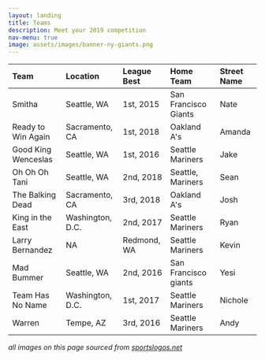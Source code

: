 ```yaml
---
layout: landing
title: Teams
description: Meet your 2019 competition
nav-menu: true
image: assets/images/banner-ny-giants.png
---
```

| Team | <a class="icon alt fa-map-marker"> Location </a> | <a class="icon alt fa-trophy"> League Best</a> | <a class="icon alt fa-thumbs-o-up"> Home Team</a> | <a class="icon alt fa-user"> Street Name </a> |
| :------------- | :------------- | :--------------| :--------------| :--------------|
| Smitha    | Seattle, WA       | 1st, 2015 | San Francisco Giants | Nate |
| Ready to Win Again| Sacramento, CA | 1st, 2018 | Oakland A's | Amanda |
| Good King Wenceslas | Seattle, WA | 1st, 2016 | Seattle Mariners | Jake |
| Oh Oh Oh Tani | Seattle, WA | 2nd, 2018 | Seattle, Mariners | Sean |
| The Balking Dead | Sacramento, CA | 3rd, 2018 | Oakland A's | Josh |
| King in the East |  Washington, D.C. |2nd, 2017 | Seattle Mariners | Ryan |
| Larry Bernandez | NA | Redmond, WA | Seattle Mariners | Kevin |
| Mad Bummer | Seattle, WA | 2nd, 2016 | San Francisco giants | Yesi |
| Team Has No Name | Washington, D.C. | 1st, 2017 | Seattle Mariners| Nichole |
| Warren | Tempe, AZ | 3rd, 2016 | Seattle Mariners | Andy |


_all images on this page sourced from [sportslogos.net](http://www.sportslogos.net/teams/list_by_year/42019/2019_MLB_Logos/)_
